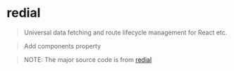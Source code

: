 # redial
>Universal data fetching and route lifecycle management for React etc.

>Add components property

>NOTE: The major source code is from [redial](https://github.com/markdalgleish/redial)
